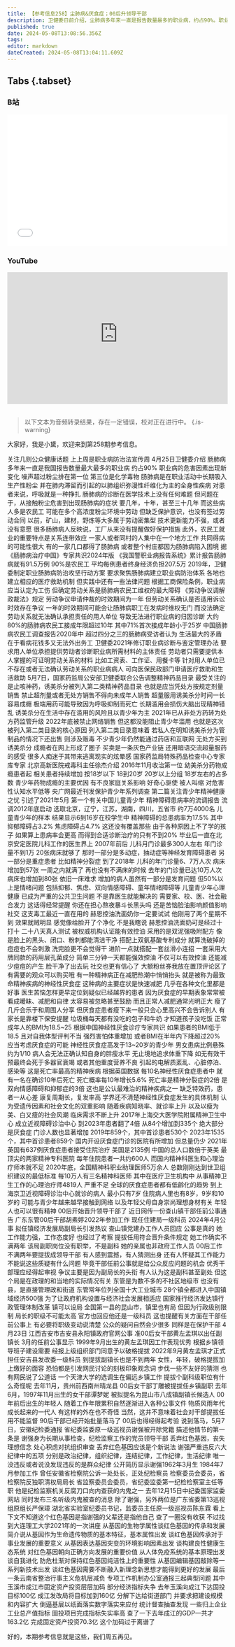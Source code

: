 ```yaml
---
title: 【参考信息258】尘肺病&厌食症；00后升领导干部
description: 卫健委日前介绍，尘肺病多年来一直是报告数量最多的职业病，约占90%。职业病危害因素出现新变化，噪声超过粉尘，排在第一位。止咳神药右美沙芬被列入第二类精神药品目录，背后是一些青少年群体滥用，很多人痴迷于其带来逃离现实的眩晕感。儿童青少年心理健康问题越来越严重，神经性厌食症也在减肥大潮中蔓延。年轻人也可以很有精神，00后开始晋升领导干部岗位，也受到一些质疑。官员落马通报首现“丢弃红色基因”。
published: true
date: 2024-05-08T13:08:56.356Z
tags: 
editor: markdown
dateCreated: 2024-05-08T13:04:11.609Z
---
```


## Tabs {.tabset}
### B站
<div style="position: relative; padding: 30% 45%;">
<iframe style="position: absolute; width: 100%; height: 100%; left: 0; top: 0;" src="//player.bilibili.com/player.html?&bvid=BV1pE421V7gk&page=1&as_wide=1&high_quality=1&danmaku=1&autoplay=0" scrolling="no" border="0" frameborder="no" framespacing="0" allowfullscreen="true"></iframe>
</div>

### YouTube
<div style="position: relative; padding: 30% 45%;">
<iframe style="position: absolute; top: 0; left: 0; width: 100%; height: 100%;" src="https://www.youtube-nocookie.com/embed/YouTubeVID" title="YouTube video player" frameborder="0" allow="accelerometer; autoplay; clipboard-write; encrypted-media; gyroscope; picture-in-picture" allowfullscreen></iframe>
</div>

## 

> 以下文本为音频转录结果，存在一定错误，校对正在进行中。
{.is-warning}

大家好，我是小黛，欢迎来到第258期参考信息。

关注几则公众健康话题
上上周是职业病防治法宣传周
4月25日卫健委介绍
肠肺病多年来一直是我国报告数量最大最多的职业病
约占90%
职业病的危害因素出现新变化
噪声超过粉尘排在第一位
第三位是化学毒物
肠肺病是在职业活动中长期吸入生产性粉尘
并在肺内滞留而引起的以肺组织弥漫性纤维化为主的全身性疾病
对患者来说，呼吸就是一种挣扎
肠肺病的诊断在医学技术上没有任何难题
但问题在于，从接触粉尘危害到出现肠肺病的症状
要几年，十年，甚至三十几年
而这些病人多是农民工
可能在多个高浓度粉尘环境中劳动
但缺乏保护意识，也没有签过劳动合同
以前，矿山，建材，野炼等大多属于劳动密集型
技术更新能力不强，或者没有意愿
很多肠肺病人反映说，工厂从来没有提醒做好保护措施
此外，农民工就业的重要特点是关系连带效应
一家人或者同村的人集中在一个地方工作
共同得病的可能性很大
有的一家几口都得了肠肺病
或者整个村庄都因为肠肺病陷入困境
据《肠肺病治疗中国》专家共识2024年版
《我国警职业病报告系统》累计报告肠肺病就有91.5万例
90%是农民工
平均每例患者终身经济负担207.5万
2019年，卫健委制定职业肠肺病防治攻坚行动方案
要求聚焦肠肺病建立职业病防治体系
各地也建立相应的医疗救助机制
但实践中还有一些法律问题
根据工商保险条例，职业病应当认定为工伤
但确定劳动关系是肠肺病农民工维权的最大障碍
《劳动争议调解政裁法》规定
劳动争议申请仲裁的时效期间为一年
但劳动关系确认是否适用诉讼时效存在争议
一年的时效期间可能会让肠肺病职工在发病时维权无门
而没法确定劳动关系就无法确认承担责任的用人单位
导致无法进行职业病的归因诊断
大约80%的肠肺病农民工接成年限超过10年
其中71%首次接成年龄小于25岁
中国肠肺病农民工调查报告2020年中
超过四分之三的肠肺病受访者认为
生活最大的矛盾在于看病花钱多又无法外出务工
卫健委2021年修订职业病诊断与鉴定管理办法
要求用人单位承担提供劳动者诊断职业病所需材料的主体责任
劳动者只需要提供本人掌握的可证明劳动关系的材料
比如工资表、工作证、用餐卡等
针对用人单位已不存在或者无法确认劳动关系的职业病病人
可向医保民政部门申请医疗救助和生活救助
5月7日，国家药监局公安部卫健委联合公告调整精神药品目录
最受关注的是止咳神药，诱美杀分被列入第二类精神药品目录
也就是应当凭处方按规定剂量销售
禁止超剂量或者无处方销售不得向未成年人销售
超量服用诱美杀分时间一长容易成癮
极端用药可能导致因为呼吸抑制而死亡
长期滥用会损伤大脑出现精神错乱
诱美杀分在生活中存在滥用的风险且以青少年为主
2021年已从非处方药转为处方药监管升级
2022年底被禁止网络销售
但这都没能阻止青少年滥用
也就是这次被列入第二类目录的核心原因
列入第二类目录意味着
若私人在明知诱美杀分为管制品的情况下还出售
则涉及贩毒
不少青少年仍然能通过药店和互联网
无处方买到诱美杀分
成瘾者在网上形成了圈子
买卖是一条灰色产业链
还用暗语交流超量服药的感受
很多人痴迷于其带来逃离现实的炫晕感
国家药监局特殊药品检查中心专家库专家
北京高新医院戒毒科主任徐杰介绍
2016年11月收治第一位
幼美杀分药物成瘾患者起
相关患者持续增加
按18岁以下
18到20岁
20岁以上分组
18岁左右的占多数
青少年药物成瘾的主要优因
有不良家庭关系影响
好奇心驱使
被人叫缩
对危害性认知水平低等
央广网最近刊发保护青少年系列调查
第二篇关注青少年精神健康之忧
引述了2021年5月
第一个有关中国儿童青少年
精神障碍患病率的流调报告
流调2012年底启动
选取北京，辽宁，江苏，湖南，四川，五省市
约7万4000名
儿童青少年的样本
结果显示6到16岁在校学生中
精神障碍的总患病率为17.5%
其中抑郁障碍占3.2%
焦虑障碍占4.7%
这还没有覆盖那些
由于各种原因上不了学的孩子
如果算上患病率会更高
而得到合适诊断治疗的只有不到20%
毕业后一直在北京安定医院儿科工作的医生界上
2007年前后
儿科月门诊最多300人左右
年门诊量不到1万
20张病床就够了
那时一部分是多动症，抽动症等神经发育障碍患者
另一部分是重症患者
比如精神分裂症
到了2018年
儿科的年门诊量6、7万人次
病床增加到57张
一周之内就满了
再也没有不满床的时候
去年的门诊量已达10万人次
病床也增加到80张
依旧一床难求
增加的病人虽然有一部分是发育问题
但50%以上是情绪问题
包括抑郁、焦虑、双向情感障碍、童年情绪障碍等
儿童青少年心理健康
已成为严重的公共卫生问题
不是靠医生就能解决的
需要家、校、医、社会融合发力
这话得经常提醒
你还在担心熬夜暴斗长黑头吗
还是苦恼脸油影响颜值影响社交
这支毒工最近一直在用的
赫恩控油洗面奶你一定要试试
他刚用了两个星期不到
效果就贼明显
感觉像给脸开了个净化
不是我瞎说
赫恩控油洗面奶可是经过十打十
二十八天真人测试
被权威机构认证能有效控油
采用的是双泥强吸附配方
像是脸上的黑头、闭口、粉刺都能清洁干净
搭配上双氨基酸专利成分
就算洗破掉的痘痘也不会刺激
洗完脸更不会觉得干
进阶一点就搭配一套丝滑小连招
一套采用大牌同款的药用层孔菌成分
简单三分钟一天都能强效控油
不仅可以有效控油
还能减少痘痘的产生
脸干净了出去玩
社交也更有信心了
大额粉丝券我放在置顶评论区了
有需要的观众可以购买哦
有一种精神病正在减肥热潮中悄悄抬头
就是被称为最致命精神疾病的神经性厌食症
这种病的主要症状是快速减肥
几乎在各种文化里都是好事
医生苦恼怎样更早定位到疑似已经越界的患者
因为厌食症的早期表象常常被看成暧昧、减肥和自律
太容易被忽略甚至鼓励
而且正常人减肥通常光明正大
瘦了几斤会乐于和周围人分享
但厌食症患者瘦下来一般只会心里高兴不会告诉别人
有家长是靠楼下保安提醒
垃圾桶每天都有没吃的包子和牛奶
才知道孩子没吃饭
正常成年人的BMI为18.5~25
根据中国神经性厌食诊疗专家共识
如果患者的BMI低于18.5
且对自我体型评判不当
强烈害怕体重增加
或者BMI在半年内下降超过20%
应当考虑厌食症的可能
神经性厌食症高发于13~20岁的青少年
男女患病比例悬殊约为1/10
病人会无法正确认知自身的胖瘦水平
无止境地追求体重下降
如无有效干预最终会死于多器官衰竭
或者其他重度营养不良
引起的电解质紊乱、心脏停泊、感染等
这是死亡率最高的精神疾病
根据英国数据
每10名神经性厌食症患者中
就有一名在确诊10年后死亡
死亡概率每10年增长5.6%
死亡率是精神分裂症的2倍
是双向情感障碍和抑郁症的3倍
这也是公认最难治的精神疾病之一
缺乏特效药，患者一从心差
康复周期长，复发率高
学界还不清楚神经性厌食症发生的具体机制
认为受遗传因素和社会文化的双重影响
随着疾病知晓率、就诊率上升
以及以瘦为美、白又瘦的社会风潮
临床需求不断上升
2017年上海交大医学院附属精神卫生中心
成立近视障碍诊治中心
到2023年患者翻了4倍
从84个增加到335个
绝大部分是厌食症
门诊人数也显著增加
2019年859个，其中首诊患者530个
2023年1535个，其中首诊患者859个
国内开设厌食症门诊的医院有所增加
但总量仍少
2021年英国有637例厌食症患者接受住院治疗
美国是2135例
中国的总人口数倍于英美
最顶尖的两家精神专科医院
每年住院患者一共约600人
而国内精神科医生和心理治疗师本就不足
2020年底，全国精神科职业助理医师5万余人
总数刚刚达到世卫组织建议的最低标准
每10万人有三名精神科医师
其中在医疗卫生机构中
从事精神卫生工作的心理治疗师4819人
严重不足
全球的厌食症患者都有低齡化的趋势
到上海京卫近视障碍诊治中心就诊的病人
最小只有7岁
住院病人里也有8岁，9岁和10岁的
可能与青少年越来越早接触到网络
以及年轻父母自身崇尚理想身材有关
年轻人也可以很有精神
00后开始晋升领导干部了
近日网传一份查山镇干部任前公事通告
广东东管00后干部胡素婷2022年参加工作
现任住建局一级科员
2024年4月公事
拟任镇经济发展局副局长引发热议
查山镇党建办工作人员回应
公事是真的
她工作能力强，工作态度好
也经过了考察
提拔任用符合晋升条件规定
她工作确实不满两年
该局副职岗位没有职举，不是副科
她的亲属也非政府工作人员
00后工作不满两年要提拔成领导干部
有人感到震撼，有人猜测出身
还有人怀疑其工作能力
不能说这些质疑有什么问题
毕竟干部任前公事就是给公众反应问题的机会
优秀干部理应经得起审视
争议主要是因为副局长的头衔
有人认为这是副科甚至副处
但这个局是在政理的和当地的实际情况有关
东管是为数不多的不社区地级市
也没有县，是直接管理政和街道
东管常年位列全国十大工业城市
28个镇全都进入中国镇域经济500强
为了让政府机构设置与经济社会发展相适应
国家推行经济发达镇行政管理体制改革
镇可以设局
全国第一县的昆山市，镇里也有局
但因为行政级别限制
局长的职级不可能太高
官方也回应他还是一级科员
这也提醒有关方面在干部任前公事上
有必要将职级变动说清楚
公众的疑问自然会少很多
同样是在保护干部
4月23日
江西吉安市吉安县永阳镇政府官网公事
准00后女干部黄左孟琪以出任副镇长
3月的任前公事显示
1999年9月出生的黄左孟琪因工作表现优秀
根据乡镇领导班子建设需要
经报上级组织部门同意予以破格提拔
2022年9月黄左孟琪才正式担任安吉县发改委一级科员
到提拔副镇长也是不到两年
女性，年轻，破格提拔加上缴好的面容
恐怕都是引发网民讨论的刻板印象观念词
步伐一些不友好的猜测
也有网民说了公道话
一个天津大学的选调生在偏远乡镇工作
提拔个副科级职位有什么奇怪呢
去年11月，贵州前西南州晴龙县
00后女干部丁雕被提拔任乡镇副职
去年6月，1997年11月出生的女干部谭梦妮
被拟提名为昆山市八成镇副镇长候选人
00年前后出生的年轻人
随着工作年限累积自然逐渐进入各种公事文件
物质风雨年代成长起来的一代人
有这样的外在也不奇怪
当然，这并不意味着社会对干部提拔任用不能监督
90后干部已经开始批量落马了
00后也得经得起考验
说到落马，5月7日，安徽纪检委通报
省纪委监委原一级巡视员谢强被开除党籍
描述他情节的第一条是
谢强身为长期从事检查，纪检监察工作的党员领导干部
丢弃红色基因，丧失理想信念
处心积虑对抗组织审查
丢弃红色基因应该是个新说法
谢强严重违反六大纪律中的五项
分别是政治纪律，组织纪律，连结纪律，工作纪律，生活纪律
唯一没违反或者说没发现违反的是群众纪律
公开简历显示谢强1962年3月生
1984年7月参加工作
曾任安徽省检察院公诉一处处长，正处纪检察员
检察委员会委员，省检察院反独职清权局局长
省监察委员会委员，省纪委监委第一纪检检察室主任等职
他是纪检监察机关反腐刀口向内查获的内鬼之一
去年12月15日中纪委国家监委网站
同时发布三名听级内鬼被查的消息
除了谢强，另外两位是广东省委第13巡视组原组长严保璋
湖北省实验室纪委员书记，监委员主任原一级巡视员陈东霖
看上下文不知道这个红色基因是指谢强的父辈还是指他自己
查了一圈没有收获
不过找到大连理工大学2021年的一次讲座
从基因的生物学属性谈红色基因的传承和发展
简介说从基因作为生命遗传物质的基本特征，基本属性出发
谈红色基因传承对于事业发展的重要意义
从基因表达基因突变的环境影响因素出发
谈构建良性健康生态系统
对红色基因朝向正确方向发展的重要价值
从人体免疫系统的基本原理出发谈自我进化
防危杜渐对保持红色基因纯洁性上的重要性
从基因编辑基因敲除等一系列新技术出发
谈红色基因需要不断融入新理念新思想才能得到更好的发展
最后一条云南省整治行事主义危机层减负
专项工作机制办公室通报三起典型问题
其中玉溪市成江市固定资产投资层层加码
部分经济指标失争
去年玉溪向成江下达固投目标100亿
成江发改局将目标加到160亿
分解下达给街道部门
并要求把建设规模和内容扩大
倒逼基层以纸面落实数字落实来应付
统计督查抽查发现
一些归上企业工业总产值指标
固投项目完成指标失实率高
查了一下去年成江的GDP一共才163.2亿
完成固定资产投资70.3亿
这个加码过于离谱了

好的，本期参考信息就是这些，我们周五再见。

